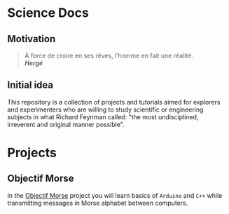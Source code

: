 # Science Docs

## Motivation

> À force de croire en ses rêves, l’homme en fait une réalité.  
__*Hergé*__

## Initial idea

This repository is a collection of projects and tutorials aimed for explorers and experimenters who are willing to study scientific or engineering subjects in what Richard Feynman called: "the most undisciplined, irreverent and original manner possible".

# Projects

## Objectif Morse

In the [Objectif Morse](https://github.com/camillejr/objectif_morse) project you will learn basics of `Arduino` and `C++` while transmitting messages in Morse alphabet between computers.

